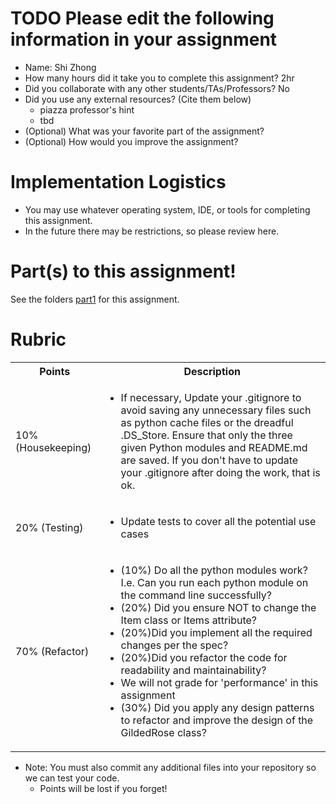 # TODO Please edit the following information in your assignment

- Name: Shi Zhong
- How many hours did it take you to complete this assignment? 2hr
- Did you collaborate with any other students/TAs/Professors? No
- Did you use any external resources? (Cite them below)
  - piazza professor's hint
  - tbd
- (Optional) What was your favorite part of the assignment?
- (Optional) How would you improve the assignment?

# Implementation Logistics

- You may use whatever operating system, IDE, or tools for completing this assignment.
- In the future there may be restrictions, so please review here.

# Part(s) to this assignment!

See the folders [part1](./part1) for this assignment.

# Rubric
 
  <table>
  <tbody>
    <tr>
      <th>Points</th>
      <th align="center">Description</th>
    </tr>
    <tr>
      <td>10% (Housekeeping)</td>
	    <td align="left"><ul><li>If necessary, Update your .gitignore to avoid saving any unnecessary files such as python cache files or the dreadful .DS_Store. Ensure that only the three given Python modules and README.md are saved. If you don't have to update your .gitignore after doing the work, that is ok.</li></ul></td>
    </tr>
    <tr>
      <td>20% (Testing)</td>
	    <td align="left"><ul><li>Update tests to cover all the potential use cases</li></ul></td>
    </tr>
    <tr>
      <td>70% (Refactor)</td>
	    <td align="left"><ul><li>(10%) Do all the python modules work? I.e. Can you run each python module on the command line successfully?</li><li>(20%) Did you ensure NOT to change the Item class or Items attribute?</li><li>(20%)Did you implement all the required changes per the spec?</li><li>(20%)Did you refactor the code for readability and maintainability?</li><li>We will not grade for 'performance' in this assignment</li><li>(30%) Did you apply any design patterns to refactor and improve the design of the GildedRose class?</li></ul></td>
    </tr>	  
  </tbody>
</table>

* Note: You must also commit any additional files into your repository so we can test your code.
  * Points will be lost if you forget!
